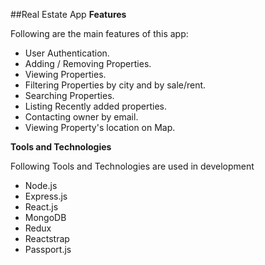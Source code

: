##Real Estate App
**Features**

Following are the main features of this app:

* User Authentication.
* Adding / Removing Properties.
* Viewing Properties.
* Filtering Properties by city and by sale/rent.
* Searching Properties.
* Listing Recently added properties.
* Contacting owner by email.
* Viewing Property's location on Map.

**Tools and Technologies**

Following Tools and Technologies are used in development

* Node.js
* Express.js
* React.js
* MongoDB
* Redux
* Reactstrap
* Passport.js

